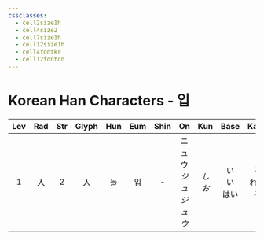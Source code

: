 ```yaml
---
cssclasses:
  - cell2size1h
  - cell4size2
  - cell7size1h
  - cell12size1h
  - cell4fontkr
  - cell12fontcn
---
```


# Korean Han Characters - 입

| Lev | Rad | Str | Glyph | Hun | Eum | Shin |         On         | Kun  |     Base     |     Kana     | Simp | Man | Can  | Viet |
| :-: | :-: | :-: | :---: | :-: | :-: | :--: | :----------------: | :--: | :----------: | :----------: | :--: | :-: | :--: | :--: |
|  1  |  入  |  2  |   入   |  들  |  입  |  -   | ニュウ<br>*ジュ<br>ジュウ* | *しお* | い<br>い<br>はい | る<br>れる<br>る |  -   | rù  | jap6 | nhập |
